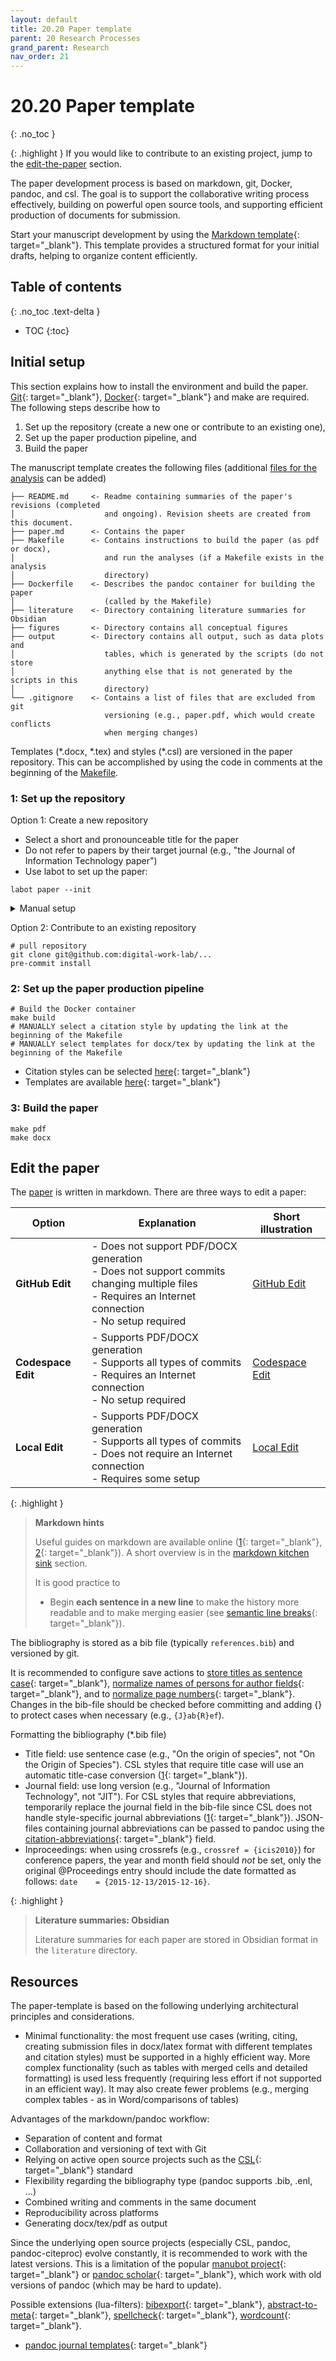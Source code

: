 ```yaml
---
layout: default
title: 20.20 Paper template
parent: 20 Research Processes
grand_parent: Research
nav_order: 21
---
```


# 20.20 Paper template
{: .no_toc }

{: .highlight }
If you would like to contribute to an existing project, jump to the [edit-the-paper](#edit-the-paper) section.

The paper development process is based on markdown, git, Docker, pandoc, and csl.
The goal is to support the collaborative writing process effectively, building on powerful open source tools, and supporting efficient production of documents for submission.

Start your manuscript development by using the [Markdown template](https://github.com/digital-work-lab/paper-template){: target="_blank"}. This template provides a structured format for your initial drafts, helping to organize content efficiently.

## Table of contents
{: .no_toc .text-delta }

- TOC
{:toc}

## Initial setup

This section explains how to install the environment and build the paper.
[Git](https://git-scm.com/){: target="_blank"}, [Docker](https://www.docker.com/){: target="_blank"} and make are required.
The following steps describe how to

1. Set up the repository (create a new one or contribute to an existing one),
2. Set up the paper production pipeline, and
3. Build the paper

The manuscript template creates the following files (additional [files for the analysis](20.21.analysis-templates.html) can be added)

```text
├── README.md     <- Readme containing summaries of the paper's revisions (completed
│                    and ongoing). Revision sheets are created from this document.
├── paper.md      <- Contains the paper
├── Makefile      <- Contains instructions to build the paper (as pdf or docx),
│                    and run the analyses (if a Makefile exists in the analysis
│                    directory)
├── Dockerfile    <- Describes the pandoc container for building the paper
│                    (called by the Makefile)  
├── literature    <- Directory containing literature summaries for Obsidian
├── figures       <- Directory contains all conceptual figures
├── output        <- Directory contains all output, such as data plots and
│                    tables, which is generated by the scripts (do not store
│                    anything else that is not generated by the scripts in this
│                    directory)
└── .gitignore    <- Contains a list of files that are excluded from git
                     versioning (e.g., paper.pdf, which would create conflicts
                     when merging changes)
```

Templates (\*.docx, \*.tex) and styles (\*.csl) are versioned in the paper repository.
This can be accomplished by using the code in comments at the beginning of the [Makefile](Makefile).

### 1: Set up the repository

Option 1: Create a new repository

- Select a short and pronounceable title for the paper
- Do not refer to papers by their target journal (e.g., "the Journal of Information Technology paper")
- Use labot to set up the paper:

```
labot paper --init
```

<details>
  <summary>Manual setup</summary>

<div class="language-text highlighter-rouge"><div class="highlight"><pre class="highlight"><code>git clone git@github.com:digital-work-lab/paper-template.git
# MANUALLY rename the folder using a short project title
# remove the .git directory containing older versions
rm -rf .git
# repo setup:
git init
# MANUALLY create paper (update titles etc.)
mkdir analysis data figures output
pre-commit install
cd .git/hooks
cp ../../post-xxx-sample.txt post-checkout
cp post-checkout post-merge
cp post-checkout post-commit
rm ../../post-xxx-sample.txt
cd ../..
git add .
git commit -m 'initial commit'
make pdf
# connect to git remote
# MANUALLY update url in the following line
git remote add origin https://github.com/....
git branch -M main
git push -u origin main
# MANUALLY invite coauthors/provide access to the remote repository
# git clone template-repository
# git clone https://github.com/citation-style-language/styles
# MANUALLY symlink the templates and styles repos</code></pre></div><button type="button" aria-label="Copy code to clipboard"><svg viewBox="0 0 24 24" class="copy-icon"><use xlink:href="#svg-copy"></use></svg></button></div>

</details>

Option 2: Contribute to an existing repository

```shell
# pull repository
git clone git@github.com:digital-work-lab/...
pre-commit install
```

### 2: Set up the paper production pipeline

```shell
# Build the Docker container
make build
# MANUALLY select a citation style by updating the link at the beginning of the Makefile
# MANUALLY select templates for docx/tex by updating the link at the beginning of the Makefile
```

- Citation styles can be selected [here](https://github.com/citation-style-language/styles){: target="_blank"}
- Templates are available [here](https://github.com/digital-work-lab/templates){: target="_blank"}

### 3: Build the paper

```shell
make pdf
make docx
```


## Edit the paper

The [paper](paper.md) is written in markdown.
There are three ways to edit a paper:

| **Option**             | **Explanation**                                                                                                                                          | **Short illustration**                                                                                                                |
|------------------------|----------------------------------------------------------------------------------------------------------------------------------------------------------|---------------------------------------------------------------------------------------------------------------------------------------|
| **GitHub Edit**        | - Does not support PDF/DOCX generation<br>- Does not support commits changing multiple files<br>- Requires an Internet connection<br>- No setup required | <a href="#" onclick="window.open('20.20.paper-templates-edit-paper-github.html', '_blank', 'width=1300,height=800');">GitHub Edit</a>        |
| **Codespace Edit**     | - Supports PDF/DOCX generation<br>- Supports all types of commits<br>- Requires an Internet connection<br>- No setup required                            | <a href="#" onclick="window.open('20.20.paper-templates-edit-paper-codespaces.html', '_blank', 'width=1300,height=800');">Codespace Edit</a> |
| **Local Edit**         | - Supports PDF/DOCX generation<br>- Supports all types of commits<br>- Does not require an Internet connection<br>- Requires some setup                  | <a href="#" onclick="window.open('20.20.paper-templates-edit-paper-local.html', '_blank', 'width=1300,height=800');">Local Edit</a>          |

{: .highlight }
> **Markdown hints**
> 
> Useful guides on markdown are available online ([1](https://bookdown.org/yihui/rmarkdown/){: target="_blank"}, [2](https://bookdown.org/yihui/rmarkdown-cookbook/){: target="_blank"}).
> A short overview is in the [markdown kitchen sink](../../10-lab/10_processes/10.07.markdown.html) section.
> 
> It is good practice to
> 
> - Begin **each sentence in a new line** to make the history more readable and to make merging easier (see [semantic line breaks](https://sembr.org/){: target="_blank"}).

<!-- 
In local setups, several editors are available for markdown documents, for example:

- [Atom](https://shd101wyy.github.io/markdown-preview-enhanced/#/){: target="_blank"} with [markdown-preview-enhanced](https://github.com/shd101wyy/markdown-preview-enhanced){: target="_blank"}
- [Panwriter](https://panwriter.com/){: target="_blank"}
 -->

The bibliography is stored as a bib file (typically `references.bib`) and versioned by git.
<!-- It can be edited using tools like [JabRef](https://github.com/JabRef/jabref){: target="_blank"}. -->
It is recommended to configure save actions to [store titles as sentence case](https://docs.jabref.org/finding-sorting-and-cleaning-entries/saveactions#sentence-case){: target="_blank"}, [normalize names of persons for author fields](https://docs.jabref.org/finding-sorting-and-cleaning-entries/saveactions#normalize-names-of-persons){: target="_blank"}, and to [normalize page numbers](https://docs.jabref.org/finding-sorting-and-cleaning-entries/saveactions#normalize-page-numbers){: target="_blank"}.
Changes in the bib-file should be checked before committing and adding {} to protect cases when necessary (e.g., `{J}ab{R}ef`).

Formatting the bibliography (*.bib file)

- Title field: use sentence case (e.g., "On the origin of species", not "On the Origin of Species"). CSL styles that require title case will use an automatic title-case conversion ([1](https://citationstyles.org/authors/#/titles-in-sentence-and-title-case){: target="_blank"}).
- Journal field: use long version (e.g., "Journal of Information Technology", not "JIT"). For CSL styles that require abbreviations, temporarily replace the journal field in the bib-file since CSL does not handle style-specific journal abbreviations ([1](https://citationstyles.org/authors/#/csl-limitations){: target="_blank"}). JSON-files containing journal abbreviations can be passed to pandoc using the [citation-abbreviations](https://pandoc.org/MANUAL.html#option--citation-abbreviations){: target="_blank"} field.
- Inproceedings: when using crossrefs (e.g., `crossref = {icis2010}`) for conference papers, the year and month field should _not_ be set, only the original \@Proceedings entry should include the date formatted as follows: `date    = {2015-12-13/2015-12-16}`.

{: .highlight }
> **Literature summaries: Obsidian**
>
> Literature summaries for each paper are stored in Obsidian format in the `literature` directory.

## Resources

The paper-template is based on the following underlying architectural principles and considerations.

- Minimal functionality: the most frequent use cases (writing, citing, creating submission files in docx/latex format with different templates and citation styles) must be supported in a highly efficient way.
More complex functionality (such as tables with merged cells and detailed formatting) is used less frequently (requiring less effort if not supported in an efficient way).
It may also create fewer problems (e.g., merging complex tables - as in Word/comparisons of tables)

Advantages of the markdown/pandoc workflow:

- Separation of content and format
- Collaboration and versioning of text with Git
- Relying on active open source projects such as the [CSL](https://citationstyles.org/){: target="_blank"} standard
- Flexibility regarding the bibliography type (pandoc supports .bib, .enl, ...)
- Combined writing and comments in the same document
- Reproducibility across platforms
- Generating docx/tex/pdf as output

Since the underlying open source projects (especially CSL, pandoc, pandoc-citeproc) evolve constantly, it is recommended to work with the latest versions.
This is a limitation of the popular [manubot project](https://github.com/manubot/rootstock){: target="_blank"} or [pandoc scholar](https://github.com/pandoc-scholar/pandoc-scholar){: target="_blank"}, which work with old versions of pandoc (which may be hard to update).

Possible extensions (lua-filters): [bibexport](https://github.com/pandoc/lua-filters/tree/master/bibexport){: target="_blank"}, [abstract-to-meta](https://github.com/pandoc/lua-filters/tree/master/abstract-to-meta){: target="_blank"}, [spellcheck](https://github.com/pandoc/lua-filters/tree/master/spellcheck){: target="_blank"}, [wordcount](https://github.com/pandoc/lua-filters/tree/master/wordcount){: target="_blank"}.

- [pandoc journal templates](https://github.com/sachsmc/pandoc-journal-templates){: target="_blank"}
